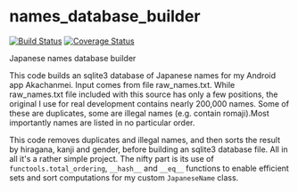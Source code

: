 # names_database_builder

[![Build Status](https://travis-ci.org/PuchatekwSzortach/names_database_builder.png?branch=master)](https://travis-ci.org/PuchatekwSzortach/names_database_builder)
[![Coverage Status](https://codecov.io/github/PuchatekwSzortach/names_database_builder/coverage.png?branch=master)](https://codecov.io/github/PuchatekwSzortach/names_database_builder)

Japanese names database builder

This code builds an sqlite3 database of Japanese names for my Android app Akachanmei.
Input comes from file raw_names.txt.
While raw_names.txt file included with this source has only a few positions, the original I use for real development contains nearly 200,000 names.
Some of these are duplicates, some are illegal names (e.g. contain romaji).Most importantly names are listed in no particular order.

This code removes duplicates and illegal names, and then sorts the result by hiragana, kanji and gender, before building an sqlite3 database file.
All in all it's a rather simple project. The nifty part is its use of `functools.total_ordering`, `__hash__` and `__eq__` functions to enable efficient sets and sort computations for my custom `JapaneseName` class.

